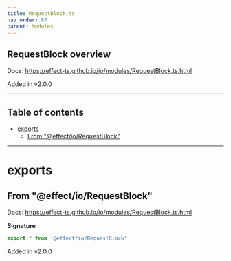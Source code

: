 ```yaml
---
title: RequestBlock.ts
nav_order: 87
parent: Modules
---
```


## RequestBlock overview

Docs: https://effect-ts.github.io/io/modules/RequestBlock.ts.html

Added in v2.0.0

---

<h2 class="text-delta">Table of contents</h2>

- [exports](#exports)
  - [From "@effect/io/RequestBlock"](#from-effectiorequestblock)

---

# exports

## From "@effect/io/RequestBlock"

Docs: https://effect-ts.github.io/io/modules/RequestBlock.ts.html

**Signature**

```ts
export * from '@effect/io/RequestBlock'
```

Added in v2.0.0
